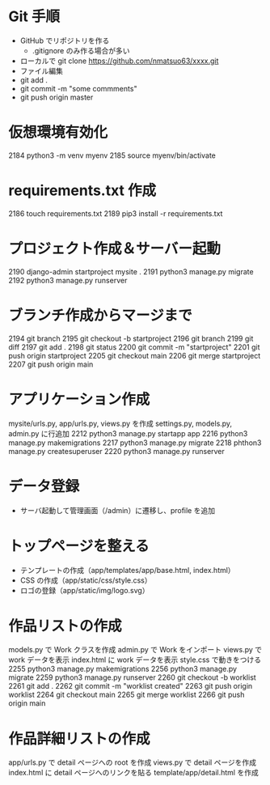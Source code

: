 # Git 手順

- GitHub でリポジトリを作る
  - .gitignore のみ作る場合が多い
- ローカルで git clone https://github.com/nmatsuo63/xxxx.git
- ファイル編集
- git add .
- git commit -m "some commments"
- git push origin master

# 仮想環境有効化

2184 python3 -m venv myenv
2185 source myenv/bin/activate

# requirements.txt 作成

2186 touch requirements.txt
2189 pip3 install -r requirements.txt

# プロジェクト作成＆サーバー起動

2190 django-admin startproject mysite .
2191 python3 manage.py migrate
2192 python3 manage.py runserver

# ブランチ作成からマージまで

2194 git branch
2195 git checkout -b startproject
2196 git branch
2199 git diff
2197 git add .
2198 git status
2200 git commit -m "startproject"
2201 git push origin startproject
2205 git checkout main
2206 git merge startproject
2207 git push origin main

# アプリケーション作成

mysite/urls.py, app/urls.py, views.py を作成
settings.py, models.py, admin.py に行追加
2212 python3 manage.py startapp app
2216 python3 manage.py makemigrations
2217 python3 manage.py migrate
2218 phthon3 manage.py createsuperuser
2220 python3 manage.py runserver

# データ登録

- サーバ起動して管理画面（/admin）に遷移し、profile を追加

# トップページを整える

- テンプレートの作成（app/templates/app/base.html, index.html）
- CSS の作成（app/static/css/style.css）
- ロゴの登録（app/static/img/logo.svg）

# 作品リストの作成

models.py で Work クラスを作成
admin.py で Work をインポート
views.py で work データを表示
index.html に work データを表示
style.css で動きをつける
2255 python3 manage.py makemigrations
2256 python3 manage.py migrate
2259 python3 manage.py runserver
2260 git checkout -b worklist
2261 git add .
2262 git commit -m "worklist created"
2263 git push origin worklist
2264 git checkout main
2265 git merge worklist
2266 git push origin main

# 作品詳細リストの作成

app/urls.py で detail ページへの root を作成
views.py で detail ページを作成
index.html に detail ページへのリンクを貼る
template/app/detail.html を作成
